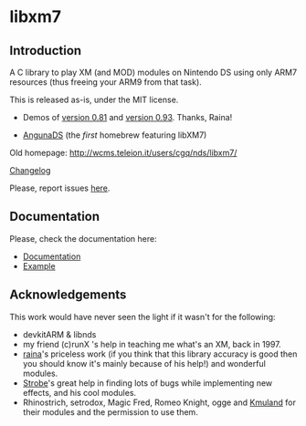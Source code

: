 # libxm7

## Introduction

A C library to play XM (and MOD) modules on Nintendo DS using only ARM7
resources (thus freeing your ARM9 from that task).

This is released as-is, under the MIT license.

- Demos of [version 0.81](https://www.youtube.com/watch?v=DOTtW3GKVTs) and
  [version 0.93](https://vimeo.com/3364671). Thanks, Raina!

- [AngunaDS](http://www.tolberts.net/anguna/) (the *first* homebrew featuring
  libXM7)

Old homepage: http://wcms.teleion.it/users/cgq/nds/libxm7/

[Changelog](./changelog.txt)

Please, report issues [here](https://github.com/blocksds/sdk/issues).

## Documentation

Please, check the documentation here:

- [Documentation](https://blocksds.skylyrac.net/docs/libxm7/index.html)
- [Example](https://github.com/blocksds/sdk/tree/master/examples/audio/libxm7)

## Acknowledgements

This work would have never seen the light if it wasn't for the following:

- devkitARM & libnds
- my friend (c)runX 's help in teaching me what's an XM, back in 1997.
- [raina](http://modarchive.org/index.php?request=view_profile&query=80599>)'s
  priceless work (if you think that this library accuracy is good then you
  should know it's mainly because of his help!) and wonderful modules.
- [Strobe](http://modarchive.org/index.php?request=view_profile&query=69549)'s
  great help in finding lots of bugs while implementing new effects, and his
  cool modules.
- Rhinostrich, setrodox, Magic Fred, Romeo Knight, ogge and
  [Kmuland](http://modarchive.org/index.php?request=view_profile&query=81380)
  for their modules and the permission to use them.
